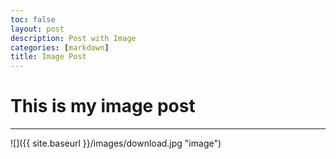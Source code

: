 ```yaml
---
toc: false
layout: post
description: Post with Image
categories: [markdown]
title: Image Post
---
```



# This is my image post
------------------------------------------------

![]({{ site.baseurl }}/images/download.jpg "image")



